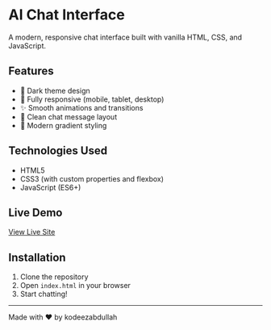 # AI Chat Interface

A modern, responsive chat interface built with vanilla HTML, CSS, and JavaScript.

## Features
- 🌙 Dark theme design
- 📱 Fully responsive (mobile, tablet, desktop)
- ✨ Smooth animations and transitions
- 💬 Clean chat message layout
- 🎨 Modern gradient styling

## Technologies Used
- HTML5
- CSS3 (with custom properties and flexbox)
- JavaScript (ES6+)

## Live Demo
[View Live Site](https://kodeezabdulah.github.io/gemini-chatbot)

## Installation
1. Clone the repository
2. Open `index.html` in your browser
3. Start chatting!



---
Made with ❤️ by kodeezabdullah
